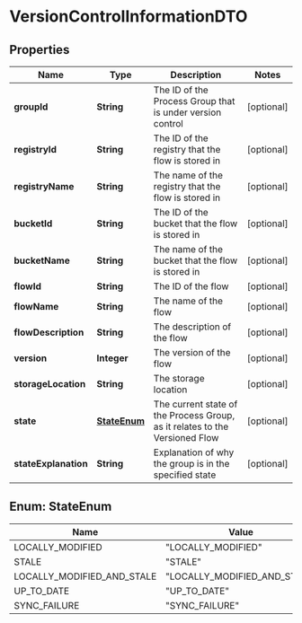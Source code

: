 
# VersionControlInformationDTO

## Properties
Name | Type | Description | Notes
------------ | ------------- | ------------- | -------------
**groupId** | **String** | The ID of the Process Group that is under version control |  [optional]
**registryId** | **String** | The ID of the registry that the flow is stored in |  [optional]
**registryName** | **String** | The name of the registry that the flow is stored in |  [optional]
**bucketId** | **String** | The ID of the bucket that the flow is stored in |  [optional]
**bucketName** | **String** | The name of the bucket that the flow is stored in |  [optional]
**flowId** | **String** | The ID of the flow |  [optional]
**flowName** | **String** | The name of the flow |  [optional]
**flowDescription** | **String** | The description of the flow |  [optional]
**version** | **Integer** | The version of the flow |  [optional]
**storageLocation** | **String** | The storage location |  [optional]
**state** | [**StateEnum**](#StateEnum) | The current state of the Process Group, as it relates to the Versioned Flow |  [optional]
**stateExplanation** | **String** | Explanation of why the group is in the specified state |  [optional]


<a name="StateEnum"></a>
## Enum: StateEnum
Name | Value
---- | -----
LOCALLY_MODIFIED | &quot;LOCALLY_MODIFIED&quot;
STALE | &quot;STALE&quot;
LOCALLY_MODIFIED_AND_STALE | &quot;LOCALLY_MODIFIED_AND_STALE&quot;
UP_TO_DATE | &quot;UP_TO_DATE&quot;
SYNC_FAILURE | &quot;SYNC_FAILURE&quot;



